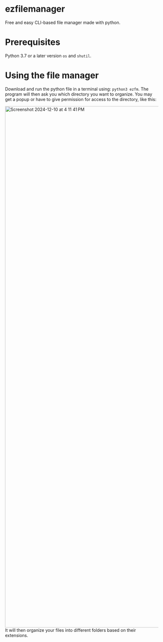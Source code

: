 # ezfilemanager
Free and easy CLI-based file manager made with python.
# Prerequisites
Python 3.7 or a later version
```os``` and ```shutil```.
# Using the file manager
Download and run the python file in a terminal using:
```python3 ezfm```.
The program will then ask you which directory you want to organize.
You may get a popup or have to give permission for access to the directory, like this:

<img width="1710" alt="Screenshot 2024-12-10 at 4 11 41 PM" src="https://github.com/user-attachments/assets/91a8858f-25f3-49f6-a776-597c00546998">
It will then organize your files into different folders based on their extensions.
